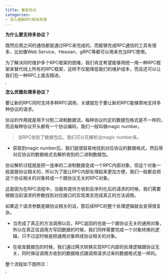 ```yaml
---
title: 兼容协议
categories: 
- 深入理解RPC框架原理
---
```


**为什么要支持多协议？**

既然应用之间的通信都是通过RPC来完成的，而能够完成RPC通信的工具有很多，比如像Web Service、Hessian、gRPC等都可以用来充当RPC使用。

为了解决同时维护多个RPC框架的困难，我们肯定希望能够用统一用一种RPC框架来替代线上所有的RPC框架，这样不仅能降低我们的维护成本，而且还可以让我们在一种RPC上面去精进。

<img src="https://img-blog.csdnimg.cn/2939a5525bde4c4bb0888f70a64c3c85.png" style="zoom:25%;" />

**怎么优雅处理多协议？**

要让新的RPC同时支持多种RPC调用，关键就在于要让新的RPC能够原地支持多种协议的请求。

协议的作用就是用于分割二进制数据流。每种协议约定的数据包格式是不一样的，而且每种协议开头都有一个协议编码，我们一般叫做magic number。

> 当RPC收到了数据包后，我们可以先解析出magic number来。

* 获取到magic number后，我们就很容易地找到对应协议的数据格式，然后用对应协议的数据格式去解析收到的二进制数据包。

协议解析过程就是把一连串的二进制数据变成一个RPC内部对象，但这个对象一般是跟协议相关的，所以为了能让RPC内部处理起来更加方便，我们一般都会把这个协议相关的对象转成一个跟协议无关的RPC对象。

这是因为在RPC流程中，当服务提供方收到反序列化后的请求的时候，我们需要根据当前请求的参数找到对应接口的实现类去完成真正的方法调用。

如果这个请求参数是跟协议相关的话，那后续RPC的整个处理逻辑就会变得很复杂。

* 当完成了真正的方法调用以后，RPC返回的也是一个跟协议无关的通用对象，所以在真正往调用方写回数据的时候，我们同样需要完成一个对象转换的逻辑，只不过这时候是把通用对象转成协议相关的对象。

* 在收发数据包的时候，我们通过两次转换实现RPC内部的处理逻辑跟协议无关，同时保证调用方收到的数据格式跟调用请求过来的数据格式是一样的。

整个流程如下图所示：

<img src="https://img-blog.csdnimg.cn/456d18c312534a4e81d51604e115b000.png" style="zoom:25%;" />